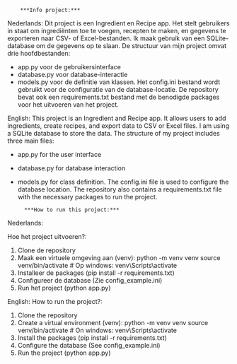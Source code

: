 		***Info project:***
Nederlands:
Dit project is een Ingredient en Recipe app. Het stelt gebruikers in staat om ingrediënten toe te voegen, recepten te maken, en gegevens te exporteren naar CSV- of Excel-bestanden. Ik maak gebruik van een SQLite-database om de gegevens op te slaan. 
De structuur van mijn project omvat drie hoofdbestanden: 
* app.py voor de gebruikersinterface
* database.py voor database-interactie
* models.py voor de definitie van klassen. 
Het config.ini bestand wordt gebruikt voor de configuratie van de database-locatie. De repository bevat ook een requirements.txt bestand met de benodigde packages voor het uitvoeren van het project.


English:
This project is an Ingredient and Recipe app. It allows users to add ingredients, create recipes, and export data to CSV or Excel files. I am using a SQLite database to store the data.
The structure of my project includes three main files:
* app.py for the user interface
* database.py for database interaction
* models.py for class definition.
The config.ini file is used to configure the database location. The repository also contains a requirements.txt file with the necessary packages to run the project.


		***How to run this project:***
Nederlands:

Hoe het project uitvoeren?:
1. Clone de repository
2. Maak een virtuele omgeving aan (venv):
	python -m venv venv
	source venv/bin/activate # Op windows: venv\Scripts\activate
3. Installeer de packages (pip install -r requirements.txt)
4. Configureer de database (Zie config_example.ini)
5. Run het project (python app.py)


English:
How to run the project?:
1. Clone the repository
2. Create a virtual environment (venv):
	python -m venv venv
	source venv/bin/activate # On windows: venv\Scripts\activate
3. Install the packages (pip install -r requirements.txt)
4. Configure the database (See config_example.ini)
5. Run the project (python app.py)